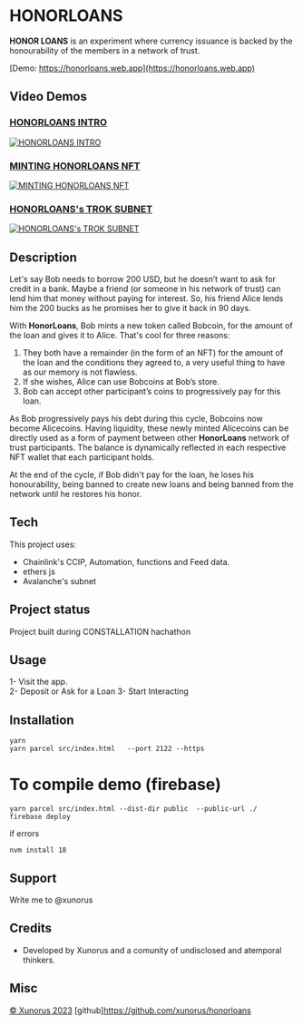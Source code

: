 # HONORLOANS

**HONOR LOANS** is an experiment where currency issuance is backed by the honourability of the members in a network of trust.


[Demo: https://honorloans.web.app](https://honorloans.web.app)

## Video Demos

### [HONORLOANS INTRO](https://youtu.be/u54hrv1Vlc8?si=t_qBelEkvizGDkKE&t=2 "HonorLoans Intro")

[![HONORLOANS INTRO](https://img.youtube.com/vi/u54hrv1Vlc8/0.jpg)](https://youtu.be/u54hrv1Vlc8?si=t_qBelEkvizGDkKE&t=2 "HonorLoans Intro")



### [MINTING HONORLOANS NFT](https://youtu.be/G_wB22T7TIs "HonorLoans NFT Minting")

[![MINTING HONORLOANS NFT](https://img.youtube.com/vi/G_wB22T7TIs/0.jpg)](https://youtu.be/G_wB22T7TIs "HonorLoans NFT Minting")


### [HONORLOANS's TROK SUBNET](https://youtu.be/c1d-fRdZZDI)
[![HONORLOANS's TROK SUBNET](https://img.youtube.com/vi/c1d-fRdZZDI/0.jpg)](https://youtu.be/c1d-fRdZZDI "HONORLOANS's TROK SUBNET")


## Description

Let's say Bob needs to borrow 200 USD, but he doesn’t want to ask for credit in a bank. Maybe a friend (or someone in his network of trust) can lend him that money without paying for interest. So, his friend Alice lends him the 200 bucks as he promises her to give it back in 90 days.

With **HonorLoans**, Bob mints a new token called Bobcoin, for the amount of the loan and gives it to Alice. That's cool for three reasons:

1. They both have a remainder (in the form of an NFT) for the amount of the loan and the conditions they agreed to, a very useful thing to have as our memory is not flawless.
2. If she wishes, Alice can use Bobcoins at Bob’s store.
3. Bob can accept other participant’s coins to progressively pay for this loan.

As Bob progressively pays his debt during this cycle, Bobcoins now become Alicecoins. Having liquidity, these newly minted Alicecoins can be directly used as a form of payment between other **HonorLoans** network of trust participants. The balance is dynamically reflected in each respective NFT wallet that each participant holds.

At the end of the cycle, if Bob didn't pay for the loan, he loses his honourability, being banned to create new loans and being banned from the network until he restores his honor.
 



## Tech
This project uses:
- Chainlink's CCIP, Automation, functions and Feed data.
- ethers js
- Avalanche's subnet



## Project status
Project built during CONSTALLATION hachathon

## Usage
1- Visit the app.  
2- Deposit or Ask for a Loan
3- Start Interacting


## Installation
```
yarn 
yarn parcel src/index.html   --port 2122 --https 

```

# To compile demo (firebase)
```
yarn parcel src/index.html --dist-dir public  --public-url ./
firebase deploy
```
if errors
```
nvm install 18                                               
```

## Support
Write me to @xunorus


## Credits
- Developed by Xunorus and a comunity of undisclosed and atemporal thinkers.


## Misc
[© Xunorus 2023](http://xunorus.com)
[github]<https://github.com/xunorus/honorloans>